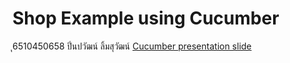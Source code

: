# Shop Example using Cucumber
ุ6510450658 ปิ่นปวัฒน์ ลิ้มสุวัฒน์
[Cucumber presentation slide](https://github.com/ladyusa/cucumber-atm/blob/master/cucumber.pdf)
